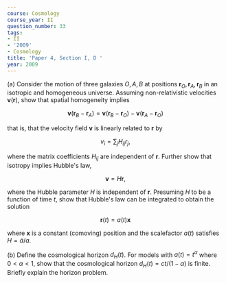 ```yaml
---
course: Cosmology
course_year: II
question_number: 33
tags:
- II
- '2009'
- Cosmology
title: 'Paper 4, Section I, D '
year: 2009
---
```




(a) Consider the motion of three galaxies $O, A, B$ at positions $\mathbf{r}_{O}, \mathbf{r}_{A}, \mathbf{r}_{B}$ in an isotropic and homogeneous universe. Assuming non-relativistic velocities $\mathbf{v}(\mathbf{r})$, show that spatial homogeneity implies

$$\mathbf{v}\left(\mathbf{r}_{B}-\mathbf{r}_{A}\right)=\mathbf{v}\left(\mathbf{r}_{B}-\mathbf{r}_{O}\right)-\mathbf{v}\left(\mathbf{r}_{A}-\mathbf{r}_{O}\right)$$

that is, that the velocity field $\mathbf{v}$ is linearly related to $\mathbf{r}$ by

$$v_{i}=\sum_{j} H_{i j} r_{j},$$

where the matrix coefficients $H_{i j}$ are independent of $\mathbf{r}$. Further show that isotropy implies Hubble's law,

$$\mathbf{v}=H \mathbf{r} \text {, }$$

where the Hubble parameter $H$ is independent of $\mathbf{r}$. Presuming $H$ to be a function of time $t$, show that Hubble's law can be integrated to obtain the solution

$$\mathbf{r}(t)=a(t) \mathbf{x}$$

where $\mathbf{x}$ is a constant (comoving) position and the scalefactor $a(t)$ satisfies $H=\dot{a} / a$.

(b) Define the cosmological horizon $d_{H}(t)$. For models with $a(t)=t^{\alpha}$ where $0<\alpha<1$, show that the cosmological horizon $d_{H}(t)=c t /(1-\alpha)$ is finite. Briefly explain the horizon problem.
